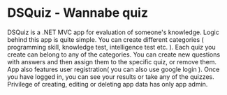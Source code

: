 # DSQuiz - Wannabe quiz

DSQuiz is a .NET MVC app for evaluation of someone's knowledge. Logic behind this app is quite simple. You can create 
different categories ( programming skill, knowledge test, intelligence test etc. ). Each quiz you create can belong to any 
of the categories. You can create new questions with answers and then assign them to the specific quiz, or remove them. 
App also features user registration( you can also use google login ). Once you have logged in, you can see your results or 
take any of the quizzes. Privilege of creating, editing or deleting app data has only app admin. 
